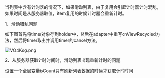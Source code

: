 
当列表中含有计时器的情况下，如果滑动列表，由于复用会引起计时器计时混乱，如果时间是从服务器取值，item复用的时候计时器会重新计时。

1、滑动错乱问题

如下图首先将timer对象存到holder中，然后在adapter中重写onViewRecycled方法，然后将timer取出并调用timer的cancel方法。

[![VO4Ksg.png](https://s2.ax1x.com/2019/06/19/VO4Ksg.png)](https://imgchr.com/i/VO4Ksg)

2、从服务器获取计时时间时，滑动列表出现重新计时的问题  

设置一个全局变量isCount只有刷新列表数据的时候才获取计时时间